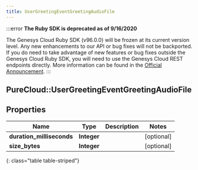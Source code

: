 ```yaml
---
title: UserGreetingEventGreetingAudioFile
---
```


:::error
**The Ruby SDK is deprecated as of 9/16/2020**

The Genesys Cloud Ruby SDK (v96.0.0) will be frozen at its current version level. Any new enhancements to our API or bug fixes will not be backported. If you do need to take advantage of new features or bug fixes outside the Genesys Cloud Ruby SDK, you will need to use the Genesys Cloud REST endpoints directly. More information can be found in the [Official Announcement](https://developer.mypurecloud.com/forum/t/announcement-genesys-cloud-ruby-sdk-end-of-life/8850).
:::


## PureCloud::UserGreetingEventGreetingAudioFile

## Properties

|Name | Type | Description | Notes|
|------------ | ------------- | ------------- | -------------|
| **duration_milliseconds** | **Integer** |  | [optional] |
| **size_bytes** | **Integer** |  | [optional] |
{: class="table table-striped"}


